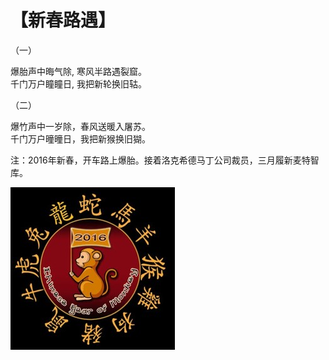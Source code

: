 # 【新春路遇】

（一）

爆胎声中晦气除, 寒风半路遇裂窟。  
千门万户瞳瞳日, 我把新轮换旧轱。

（二）

爆竹声中一岁除，春风送暖入屠苏。  
千门万户曈曈日，我把新猴换旧猢。

注：2016年新春，开车路上爆胎。接着洛克希德马丁公司裁员，三月履新麦特智库。

![](11.jpg)
